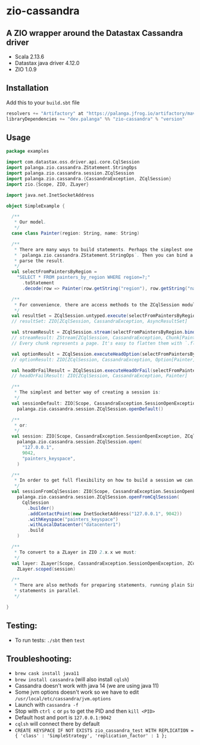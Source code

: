 zio-cassandra
=============

A ZIO wrapper around the Datastax Cassandra driver
--------------------------------------------------

* Scala 2.13.6
* Datastax java driver 4.12.0
* ZIO 1.0.9

Installation
------------

Add this to your `build.sbt` file
```sbt
resolvers += "Artifactory" at "https://palanga.jfrog.io/artifactory/maven/"
libraryDependencies += "dev.palanga" %% "zio-cassandra" % "version"
```

Usage
-----

```scala
package examples

import com.datastax.oss.driver.api.core.CqlSession
import palanga.zio.cassandra.ZStatement.StringOps
import palanga.zio.cassandra.session.ZCqlSession
import palanga.zio.cassandra.{CassandraException, ZCqlSession}
import zio.{Scope, ZIO, ZLayer}

import java.net.InetSocketAddress

object SimpleExample {

  /**
   * Our model.
   */
  case class Painter(region: String, name: String)

  /**
   * There are many ways to build statements. Perhaps the simplest one is using `toStatement` String syntax under
   * `palanga.zio.cassandra.ZStatement.StringOps`. Then you can bind a decoder to the statement so it will automatically
   * parse the result.
   */
  val selectFromPaintersByRegion =
    "SELECT * FROM painters_by_region WHERE region=?;"                        // String
      .toStatement                                                            // ZSimpleStatement[Row]
      .decode(row => Painter(row.getString("region"), row.getString("name"))) // ZSimpleStatement[Painter]

  /**
   * For convenience, there are access methods to the ZCqlSession module under `palanga.zio.cassandra.module`.
   */
  val resultSet = ZCqlSession.untyped.execute(selectFromPaintersByRegion.bind("Latin America"))
  // resultSet: ZIO[ZCqlSession, CassandraException, AsyncResultSet]

  val streamResult = ZCqlSession.stream(selectFromPaintersByRegion.bind("Latin America"))
  // streamResult: ZStream[ZCqlSession, CassandraException, Chunk[Painter]]
  // Every chunk represents a page. It's easy to flatten them with `.flattenChunks`.

  val optionResult = ZCqlSession.executeHeadOption(selectFromPaintersByRegion.bind("Europe"))
  // optionResult: ZIO[ZCqlSession, CassandraException, Option[Painter]]

  val headOrFailResult = ZCqlSession.executeHeadOrFail(selectFromPaintersByRegion.bind("West Pacific"))
  // headOrFailResult: ZIO[ZCqlSession, CassandraException, Painter]

  /**
   * The simplest and better way of creating a session is:
   */
  val sessionDefault: ZIO[Scope, CassandraException.SessionOpenException, ZCqlSession] =
    palanga.zio.cassandra.session.ZCqlSession.openDefault()

  /**
   * or:
   */
  val session: ZIO[Scope, CassandraException.SessionOpenException, ZCqlSession] =
    palanga.zio.cassandra.session.ZCqlSession.open(
      "127.0.0.1",
      9042,
      "painters_keyspace",
    )

  /**
   * In order to get full flexibility on how to build a session we can:
   */
  val sessionFromCqlSession: ZIO[Scope, CassandraException.SessionOpenException, ZCqlSession] =
    palanga.zio.cassandra.session.ZCqlSession.openFromCqlSession(
      CqlSession
        .builder()
        .addContactPoint(new InetSocketAddress("127.0.0.1", 9042))
        .withKeyspace("painters_keyspace")
        .withLocalDatacenter("datacenter1")
        .build
    )

  /**
   * To convert to a ZLayer in ZIO 2.x.x we must:
   */
  val layer: ZLayer[Scope, CassandraException.SessionOpenException, ZCqlSession] =
    ZLayer.scoped(session)

  /**
   * There are also methods for preparing statements, running plain SimpleStatements or BoundStatements, and for running
   * statements in parallel.
   */

}

```

Testing:
--------

* To run tests: `./sbt` then `test`

Troubleshooting:
----------------

* `brew cask install java11`
* `brew install cassandra` (will also install `cqlsh`)
* Cassandra doesn't work with java 14 (we are using java 11)
* Some jvm options doesn't work so we have to edit `/usr/local/etc/cassandra/jvm.options`
* Launch with `cassandra -f`
* Stop with `ctrl c` or `ps` to get the PID and then `kill <PID>`
* Default host and port is `127.0.0.1:9042`
* `cqlsh` will connect there by default
* `CREATE KEYSPACE IF NOT EXISTS zio_cassandra_test WITH REPLICATION = { 'class' : 'SimpleStrategy', 'replication_factor' : 1 };`
